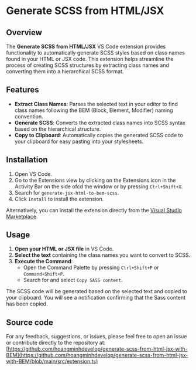 # Generate SCSS from HTML/JSX

## Overview

The **Generate SCSS from HTML/JSX** VS Code extension provides functionality to automatically generate SCSS styles based on class names found in your HTML or JSX code. This extension helps streamline the process of creating SCSS structures by extracting class names and converting them into a hierarchical SCSS format.

## Features

- **Extract Class Names**: Parses the selected text in your editor to find class names following the BEM (Block, Element, Modifier) naming convention.
- **Generate SCSS**: Converts the extracted class names into SCSS syntax based on the hierarchical structure.
- **Copy to Clipboard**: Automatically copies the generated SCSS code to your clipboard for easy pasting into your stylesheets.

## Installation

1. Open VS Code.
2. Go to the Extensions view by clicking on the Extensions icon in the Activity Bar on the side ofcd the window or by pressing `Ctrl+Shift+X`.
3. Search for `generate-jsx-html-to-bem-scss`.
4. Click `Install` to install the extension.

Alternatively, you can install the extension directly from the [Visual Studio Marketplace](https://marketplace.visualstudio.com/items?itemName=Generate-JSX-HTML-to-BEM-SCSS.html-jsx-to-bem-scss-converter).

## Usage

1. **Open your HTML or JSX file** in VS Code.
2. **Select the text** containing the class names you want to convert to SCSS.
3. **Execute the Command**:
   - Open the Command Palette by pressing `Ctrl+Shift+P` or `Command+Shift+P`.
   - Search for and select `Copy SASS content`.

The SCSS code will be generated based on the selected text and copied to your clipboard. You will see a notification confirming that the Sass content has been copied.


## Source code
For any feedback, suggestions, or issues, please feel free to open an issue or contribute directly to the repository at:
[https://github.com/hoangminhdevelop/generate-scss-from-html-jsx-with-BEM](https://github.com/hoangminhdevelop/generate-scss-from-html-jsx-with-BEM/blob/main/src/extension.ts)




